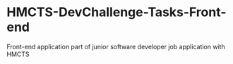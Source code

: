 # HMCTS-DevChallenge-Tasks-Front-end
Front-end application part of junior software developer job application with HMCTS
